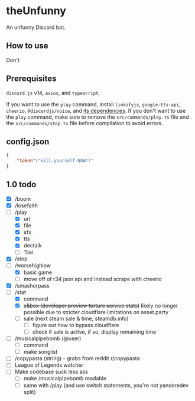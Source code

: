 # theUnfunny

An unfunny Discord bot.

## How to use

Don't

## Prerequisites

`discord.js` v14, `axios`, and `typescript`. 

If you want to use the `play` command, install `linkifyjs`, `google-tts-api`, `cheerio`, `@discordjs/voice`, and [its dependencies](https://www.npmjs.com/package/@discordjs/voice#dependencies). If you don't want to use the `play` command, make sure to remove the `src/commands/play.ts` file and the `src/commands/stop.ts` file before compilation to avoid errors.


## config.json

```json
{
    "token":"kill.yourself-NOW!!"
}
```

## 1.0 todo

- [X] /boom
- [X] /losefaith
- [ ] /play
    - [X] url
    - [X] file
    - [X] sfx
    - [X] tts
    - [X] dectalk
    - [ ] 15ai
- [X] /stop
- [ ] /worsehighlow
    - [X] basic game
    - [ ] move off of r34 json api and instead scrape with cheerio
- [X] /smashorpass
- [ ] /stat
    - [X] command
    - [X] ~~s&box (developer preview torture service stats)~~ likely no longer possible due to stricter cloudflare limitations on asset.party
    - [ ] sale (next steam sale & time, steamdb.info)
        - [ ] figure out how to bypass cloudflare
        - [ ] check if sale is active, if so, display remaining time
- [ ] /musicalpipebomb (@user)
    - [ ] command
    - [ ] make songlist 
- [ ] /copypasta (string) - grabs from reddit r/copypasta
- [ ] League of Legends watcher
- [ ] Make codebase suck less ass
    - [ ] make /musicalpipebomb readable
    - [ ] same with /play (and use switch statements, you're not yanderedev split)